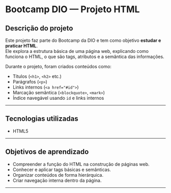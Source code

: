 # Bootcamp DIO — Projeto HTML

## Descrição do projeto
Este projeto faz parte do Bootcamp da DIO e tem como objetivo **estudar e praticar HTML**.  
Ele explora a estrutura básica de uma página web, explicando como funciona o HTML, o que são tags, atributos e a semântica das informações.

Durante o projeto, foram criados conteúdos como:
- Títulos (`<h1>`, `<h2>` etc.)
- Parágrafos (`<p>`)
- Links internos (`<a href="#id">`)
- Marcação semântica (`<blockquote>`, `<mark>`)
- Índice navegável usando `id` e links internos

---

## Tecnologias utilizadas
- HTML5

---

## Objetivos de aprendizado
- Compreender a função do HTML na construção de páginas web.
- Conhecer e aplicar tags básicas e semânticas.
- Organizar conteúdos de forma hierárquica.
- Criar navegação interna dentro da página.

---



